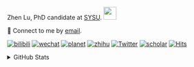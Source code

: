 <p>Zhen Lu, PhD candidate at <a href="https://phs.sysu.edu.cn/">SYSU</a>. <img src="https://media.giphy.com/media/WUlplcMpOCEmTGBtBW/giphy.gif" width="30">
</em></p>

💬 Connect to me by [email](mailto:luzh29@mail2.sysu.edu.cn).

[![bilibili](https://img.shields.io/badge/陆震同学-B站-yellow)](https://space.bilibili.com/32159908) [![wechat](https://img.shields.io/badge/陆震生物统计-微信公众号-important)](https://leslie-lu.github.io/uploads/qrcode.jpg) [![planet](https://img.shields.io/badge/陆震-知识星球-blueviolet)](https://wx.zsxq.com/dweb2) [![zhihu](https://img.shields.io/badge/陆震同学-知乎-blue)](https://www.zhihu.com/people/edison-70-18) [![Twitter](https://img.shields.io/badge/ZhenLu_Biost-Twitter-ff69b4)](https://twitter.com/ZhenLu_Biost) [![scholar](https://img.shields.io/badge/ZhenLu-Scholar-00ffff)](https://scholar.google.com/citations?user=LKLQ1g8AAAAJ) [![Hits](https://hits.seeyoufarm.com/api/count/incr/badge.svg?url=https%3A%2F%2Fgithub.com%2FLeslie-Lu%2FLeslie-Lu&count_bg=%2379C83D&title_bg=%23555555&icon=&icon_color=%23E7E7E7&title=hits&edge_flat=false)](https://hits.seeyoufarm.com)

<details>
 
<summary>GitHub Stats</summary>


<!--START_SECTION:waka-->
**🐱 My GitHub Data** 

> 📦 226.5 kB Used in GitHub's Storage 
 > 
> 🏆 178 Contributions in the Year 2024
 > 
> 🚫 Not Opted to Hire
 > 
> 📜 17 Public Repositories 
 > 
> 🔑 5 Private Repositories 
 > 
**I'm an Early 🐤** 

```text
🌞 Morning                17 commits          █░░░░░░░░░░░░░░░░░░░░░░░░   03.18 % 
🌆 Daytime                331 commits         ███████████████░░░░░░░░░░   61.99 % 
🌃 Evening                184 commits         █████████░░░░░░░░░░░░░░░░   34.46 % 
🌙 Night                  2 commits           ░░░░░░░░░░░░░░░░░░░░░░░░░   00.37 % 
```
📅 **I'm Most Productive on Monday** 

```text
Monday                   118 commits         ██████░░░░░░░░░░░░░░░░░░░   22.10 % 
Tuesday                  60 commits          ███░░░░░░░░░░░░░░░░░░░░░░   11.24 % 
Wednesday                111 commits         █████░░░░░░░░░░░░░░░░░░░░   20.79 % 
Thursday                 73 commits          ███░░░░░░░░░░░░░░░░░░░░░░   13.67 % 
Friday                   58 commits          ███░░░░░░░░░░░░░░░░░░░░░░   10.86 % 
Saturday                 53 commits          ██░░░░░░░░░░░░░░░░░░░░░░░   09.93 % 
Sunday                   61 commits          ███░░░░░░░░░░░░░░░░░░░░░░   11.42 % 
```


**I Mostly Code in HTML** 

```text
HTML                     7 repos             █████████░░░░░░░░░░░░░░░░   36.84 % 
R                        6 repos             ████████░░░░░░░░░░░░░░░░░   31.58 % 
SAS                      3 repos             ████░░░░░░░░░░░░░░░░░░░░░   15.79 % 
Jupyter Notebook         2 repos             ███░░░░░░░░░░░░░░░░░░░░░░   10.53 % 
Python                   1 repo              █░░░░░░░░░░░░░░░░░░░░░░░░   05.26 % 
```




 Last Updated on 08/07/2024 18:42:06 UTC
<!--END_SECTION:waka-->

-----

**NOTE: Top languages does not indicate my skill level or anything like that. It is just a metric of which languages have been hosted by me on GitHub based on the usage across repositories.**

</details>
